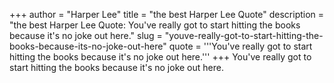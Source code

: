 +++
author = "Harper Lee"
title = "the best Harper Lee Quote"
description = "the best Harper Lee Quote: You've really got to start hitting the books because it's no joke out here."
slug = "youve-really-got-to-start-hitting-the-books-because-its-no-joke-out-here"
quote = '''You've really got to start hitting the books because it's no joke out here.'''
+++
You've really got to start hitting the books because it's no joke out here.
